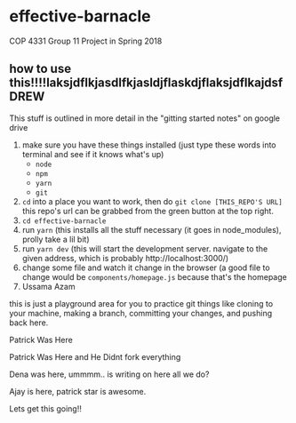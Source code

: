 # effective-barnacle
COP 4331 Group 11 Project in Spring 2018

## how to use this!!!!laksjdflkjasdlfkjasldjflaskdjflaksjdflkajdsfDREW
This stuff is outlined in more detail in the "gitting started notes" on google drive
1. make sure you have these things installed (just type these words into terminal and see if it knows what's up)
    * `node`
    * `npm`
    * `yarn`
    * `git`
2. `cd` into a place you want to work, then do `git clone [THIS_REPO'S URL]` this repo's url can be grabbed from the green button at the top right.
3. `cd effective-barnacle`
4. run `yarn` (this installs all the stuff necessary (it goes in node_modules), prolly take a lil bit)
5. run `yarn dev` (this will start the development server. navigate to the given address, which is probably http://localhost:3000/)
6. change some file and watch it change in the browser (a good file to change would be `components/homepage.js` because that's the homepage
7. Ussama Azam


this is just a playground area for you to practice git things like cloning to your machine, making a branch, committing your changes, and pushing back here.

Patrick Was Here

Patrick Was Here and He Didnt fork everything

Dena was here, ummmm.. is writing on here all we do?

Ajay is here, patrick star is awesome.

Lets get this going!!
